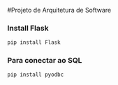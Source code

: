 #Projeto de Arquitetura de Software

### Install Flask
```bash 
pip install Flask
```
### Para conectar ao SQL
```bash
pip install pyodbc
```
